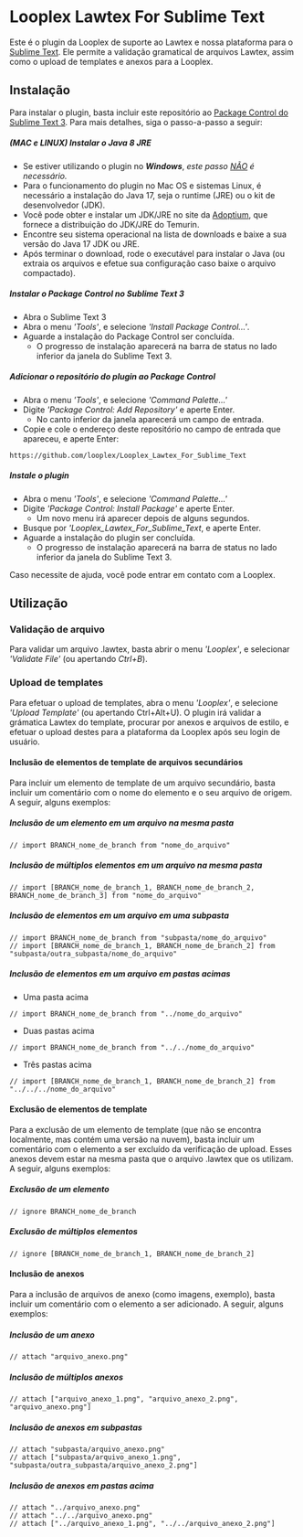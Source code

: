 # Looplex Lawtex For Sublime Text

Este é o plugin da Looplex de suporte ao Lawtex e nossa plataforma para o [Sublime Text](https://www.sublimetext.com/). Ele permite a validação gramatical de arquivos Lawtex, assim como o upload de templates e anexos para a Looplex. 

## Instalação

Para instalar o plugin,  basta incluir este repositório ao [Package Control do Sublime Text 3](https://packagecontrol.io/docs/usage). Para mais detalhes, siga o passo-a-passo a seguir:

##### (MAC e LINUX) Instalar o Java 8 JRE

- Se estiver utilizando o plugin no ***Windows***, *este passo <ins>NÃO</ins> é necessário.*
- Para o funcionamento do plugin no Mac OS e sistemas Linux, é necessário a instalação do Java 17, seja o runtime (JRE) ou o kit de desenvolvedor (JDK).
- Você pode obter e instalar um JDK/JRE no site da [Adoptium](https://adoptium.net/), que fornece a distribuição do JDK/JRE do Temurin.
- Encontre seu sistema operacional na lista de downloads e baixe a sua versão do Java 17 JDK ou JRE.
- Após terminar o download, rode o executável para instalar o Java (ou extraia os arquivos e efetue sua configuração caso baixe o arquivo compactado).

##### Instalar o Package Control no Sublime Text 3

- Abra o Sublime Text 3
- Abra o menu _'Tools'_, e selecione _'Install Package Control...'_.
- Aguarde a instalação do Package Control ser concluída.
  - O progresso de instalação aparecerá na barra de status no lado inferior da janela do Sublime Text 3.

##### Adicionar o repositório do plugin ao Package Control

- Abra o menu _'Tools'_, e selecione _'Command Palette...'_
- Digite _'Package Control: Add Repository'_ e aperte Enter.
  - No canto inferior da janela aparecerá um campo de entrada.
- Copie e cole o endereço deste repositório no campo de entrada que apareceu, e aperte Enter:
```
https://github.com/looplex/Looplex_Lawtex_For_Sublime_Text
```

##### Instale o plugin

- Abra o menu _'Tools'_, e selecione _'Command Palette...'_
- Digite _'Package Control: Install Package'_ e aperte Enter.
  - Um novo menu irá aparecer depois de alguns segundos.
- Busque por _'Looplex_Lawtex_For_Sublime_Text_, e aperte Enter.
- Aguarde a instalação do plugin ser concluída.
  - O progresso de instalação aparecerá na barra de status no lado inferior da janela do Sublime Text 3.


Caso necessite de ajuda, você pode entrar em contato com a Looplex.

## Utilização

### Validação de arquivo

Para validar um arquivo .lawtex, basta abrir o menu _'Looplex'_, e selecionar _'Validate File'_ (ou apertando _Ctrl+B_).

### Upload de templates

Para efetuar o upload de templates, abra o menu _'Looplex'_, e selecione _'Upload Template'_ (ou apertando Ctrl+Alt+U). O plugin irá validar a grámatica Lawtex do template, procurar por anexos e arquivos de estilo, e efetuar o upload destes para a plataforma da Looplex após seu login de usuário.

#### Inclusão de elementos de template de arquivos secundários

Para incluir um elemento de template de um arquivo secundário, basta incluir um comentário com o nome do elemento e o seu arquivo de origem. A seguir, alguns exemplos:

##### Inclusão de um elemento em um arquivo na mesma pasta

```
// import BRANCH_nome_de_branch from "nome_do_arquivo"
```

##### Inclusão de múltiplos elementos em um arquivo na mesma pasta

```
// import [BRANCH_nome_de_branch_1, BRANCH_nome_de_branch_2, BRANCH_nome_de_branch_3] from "nome_do_arquivo"
```

##### Inclusão de elementos em um arquivo em uma subpasta

```
// import BRANCH_nome_de_branch from "subpasta/nome_do_arquivo"
// import [BRANCH_nome_de_branch_1, BRANCH_nome_de_branch_2] from "subpasta/outra_subpasta/nome_do_arquivo"
```

##### Inclusão de elementos em um arquivo em pastas acimas

- Uma pasta acima
```
// import BRANCH_nome_de_branch from "../nome_do_arquivo"
```
- Duas pastas acima
```
// import BRANCH_nome_de_branch from "../../nome_do_arquivo"
```
- Três pastas acima
```
// import [BRANCH_nome_de_branch_1, BRANCH_nome_de_branch_2] from "../../../nome_do_arquivo"
```

#### Exclusão de elementos de template

Para a exclusão de um elemento de template (que não se encontra localmente, mas contém uma versão na nuvem), basta incluir um comentário com o elemento a ser excluído da verificação de upload. Esses anexos devem estar na mesma pasta que o arquivo .lawtex que os utilizam. A seguir, alguns exemplos:

##### Exclusão de um elemento

```
// ignore BRANCH_nome_de_branch
```

##### Exclusão de múltiplos elementos

```
// ignore [BRANCH_nome_de_branch_1, BRANCH_nome_de_branch_2]
```

#### Inclusão de anexos

Para a inclusão de arquivos de anexo (como imagens, exemplo), basta incluir um comentário com o elemento a ser adicionado. A seguir, alguns exemplos:

##### Inclusão de um anexo

```
// attach "arquivo_anexo.png"
```

##### Inclusão de múltiplos anexos

```
// attach ["arquivo_anexo_1.png", "arquivo_anexo_2.png", "arquivo_anexo.png"]
```

##### Inclusão de anexos em subpastas

```
// attach "subpasta/arquivo_anexo.png"
// attach ["subpasta/arquivo_anexo_1.png", "subpasta/outra_subpasta/arquivo_anexo_2.png"]
```

##### Inclusão de anexos em pastas acima

```
// attach "../arquivo_anexo.png"
// attach "../../arquivo_anexo.png"
// attach ["../arquivo_anexo_1.png", "../../arquivo_anexo_2.png"]
```